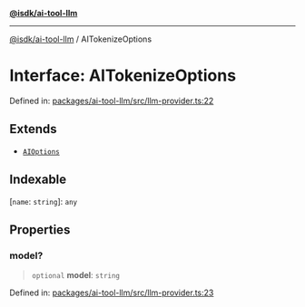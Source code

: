 [**@isdk/ai-tool-llm**](../README.md)

***

[@isdk/ai-tool-llm](../globals.md) / AITokenizeOptions

# Interface: AITokenizeOptions

Defined in: [packages/ai-tool-llm/src/llm-provider.ts:22](https://github.com/isdk/ai-tool-llm.js/blob/1e1b7ab3f06396b8a60947ad8324e2fc8804a53b/src/llm-provider.ts#L22)

## Extends

- [`AIOptions`](AIOptions.md)

## Indexable

\[`name`: `string`\]: `any`

## Properties

### model?

> `optional` **model**: `string`

Defined in: [packages/ai-tool-llm/src/llm-provider.ts:23](https://github.com/isdk/ai-tool-llm.js/blob/1e1b7ab3f06396b8a60947ad8324e2fc8804a53b/src/llm-provider.ts#L23)
